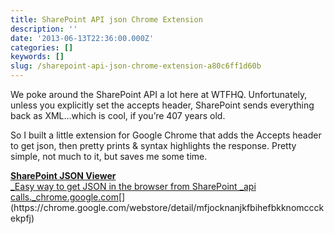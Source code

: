 ```yaml
---
title: SharePoint API json Chrome Extension
description: ''
date: '2013-06-13T22:36:00.000Z'
categories: []
keywords: []
slug: /sharepoint-api-json-chrome-extension-a80c6ff1d60b
---
```


We poke around the SharePoint API a lot here at WTFHQ. Unfortunately, unless you explicitly set the accepts header, SharePoint sends everything back as XML…which is cool, if you’re 407 years old.

So I built a little extension for Google Chrome that adds the Accepts header to get json, then pretty prints & syntax highlights the response. Pretty simple, not much to it, but saves me some time.

[**SharePoint JSON Viewer**  
_Easy way to get JSON in the browser from SharePoint \_api calls._chrome.google.com](https://chrome.google.com/webstore/detail/mfjocknanjkfbihefbkknomccckekpfj "https://chrome.google.com/webstore/detail/mfjocknanjkfbihefbkknomccckekpfj")[](https://chrome.google.com/webstore/detail/mfjocknanjkfbihefbkknomccckekpfj)